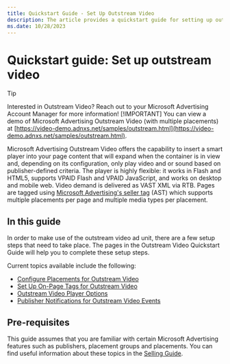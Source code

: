 ```yaml
---
title: Quickstart Guide - Set Up Outstream Video
description: The article provides a quickstart guide for setting up outstream video.
ms.date: 10/28/2023
---
```


# Quickstart guide: Set up outstream video

> [!TIP]
> Interested in Outstream Video?
> Reach out to your Microsoft Advertising Account Manager for more information!
> [!IMPORTANT]
> You can view a demo of Microsoft Advertising Outstream Video (with multiple placements) at [https://video-demo.adnxs.net/samples/outstream.html](https://video-demo.adnxs.net/samples/outstream.html).

Microsoft Advertising Outstream Video offers the capability to insert a smart player into your page content that will expand when the container is in view and, depending on its configuration, only play video and or sound based on publisher-defined criteria. The player is highly flexible: it works in Flash and HTML5, supports VPAID Flash and
VPAID JavaScript, and works on desktop and mobile web. Video demand is delivered as VAST XML via RTB. Pages are tagged using [Microsoft Advertising's seller tag](../seller-tag/seller-tag.md) (AST) which supports multiple placements per page and multiple media types per placement.

## In this guide

In order to make use of the outstream video ad unit, there are a few setup steps that need to take place. The pages in the Outstream Video Quickstart Guide will help you to complete these setup steps.

Current topics available include the following:

- [Configure Placements for Outstream Video](configure-placements-for-outstream-video.md)
- [Set Up On-Page Tags for Outstream Video](../seller-tag/set-up-on-page-tags-for-outstream-video.md)
- [Outstream Video Player Options](outstream-video-player-options.md)
- [Publisher Notifications for Outstream Video Events](publisher-notifications-for-outstream-video-events.md)

## Pre-requisites

This guide assumes that you are familiar with certain Microsoft Advertising features such as publishers, placement groups and placements. You can find useful information about these topics in the [Selling Guide](selling-guide.md).
